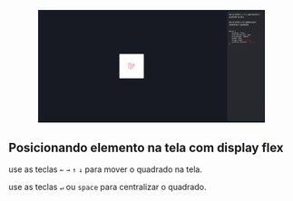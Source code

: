 <p align="center"><a href="https://laravel.com" target="_blank"><img src="print.png" width="400" alt="Laravel Logo"></a></p>

## Posicionando elemento na tela com display flex

<p>use as teclas 
    <code>&larr;</code>
    <code>&rarr;</code>
    <code>&uarr;</code>
    <code>&darr;</code>
    para mover o quadrado na tela.
</p>

<p>use as teclas 
    <code>&crarr;</code> ou <code>space</code>
    para centralizar o quadrado.
</p>
